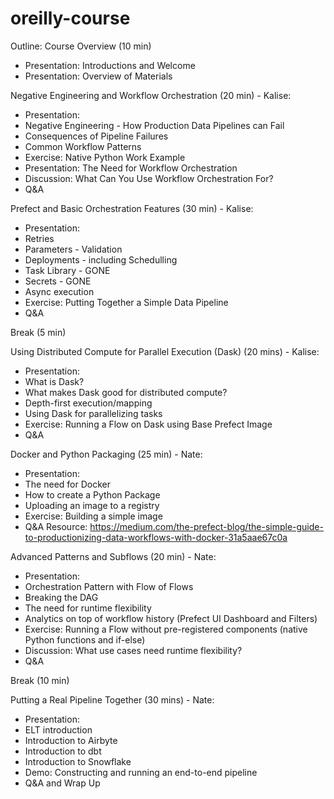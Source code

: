 # oreilly-course

Outline:
Course Overview (10 min)
* Presentation: Introductions and Welcome
* Presentation: Overview of Materials

Negative Engineering and Workflow Orchestration (20 min) - Kalise: 
* Presentation: 
* Negative Engineering - How Production Data Pipelines can Fail
* Consequences of Pipeline Failures
* Common Workflow Patterns
* Exercise: Native Python Work Example
* Presentation: The Need for Workflow Orchestration
* Discussion: What Can You Use Workflow Orchestration For?
* Q&A

Prefect and Basic Orchestration Features (30 min) - Kalise: 
* Presentation: 
* Retries
* Parameters - Validation
* Deployments - including Schedulling
* Task Library - GONE
* Secrets - GONE
* Async execution
* Exercise: Putting Together a Simple Data Pipeline
* Q&A

Break (5 min)

Using Distributed Compute for Parallel Execution (Dask) (20 mins) - Kalise:
* Presentation: 
* What is Dask?
* What makes Dask good for distributed compute?
* Depth-first execution/mapping
* Using Dask for parallelizing tasks
* Exercise: Running a Flow on Dask using Base Prefect Image
* Q&A


Docker and Python Packaging (25 min) - Nate:
* Presentation: 
* The need for Docker
* How to create a Python Package
* Uploading an image to a registry
* Exercise: Building a simple image
* Q&A
Resource: https://medium.com/the-prefect-blog/the-simple-guide-to-productionizing-data-workflows-with-docker-31a5aae67c0a


Advanced Patterns and Subflows (20 min) - Nate:
* Presentation: 
* Orchestration Pattern with Flow of Flows
* Breaking the DAG
* The need for runtime flexibility
* Analytics on top of workflow history (Prefect UI Dashboard and Filters)
* Exercise: Running a Flow without pre-registered components (native Python functions and if-else)
* Discussion: What use cases need runtime flexibility?
* Q&A

Break (10 min)

Putting a Real Pipeline Together (30 mins) - Nate:
* Presentation: 
* ELT introduction
* Introduction to Airbyte
* Introduction to dbt
* Introduction to Snowflake
* Demo: Constructing and running an end-to-end pipeline
* Q&A and Wrap Up

